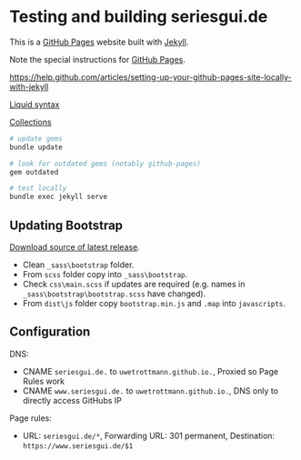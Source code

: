 # Testing and building seriesgui.de

This is a [GitHub Pages](https://help.github.com/categories/github-pages-basics/) website built with [Jekyll](https://jekyllrb.com/).

Note the special instructions for [GitHub Pages](https://jekyllrb.com/docs/github-pages/).

https://help.github.com/articles/setting-up-your-github-pages-site-locally-with-jekyll

[Liquid syntax](https://shopify.github.io/liquid/basics/introduction/)

[Collections](https://jekyllrb.com/docs/collections/)

```bash
# update gems
bundle update

# look for outdated gems (notably github-pages)
gem outdated

# test locally
bundle exec jekyll serve
```

## Updating Bootstrap

[Download source of latest release](https://github.com/twbs/bootstrap/releases).

- Clean `_sass\bootstrap` folder.
- From `scss` folder copy into `_sass\bootstrap`.
- Check `css\main.scss` if updates are required (e.g. names in `_sass\bootstrap\bootstrap.scss` have changed).
- From `dist\js` folder copy `bootstrap.min.js` and `.map` into `javascripts`.

## Configuration

DNS:

- CNAME `seriesgui.de.` to `uwetrottmann.github.io.`, Proxied so Page Rules work
- CNAME `www.seriesgui.de.` to `uwetrottmann.github.io.`, DNS only to directly access GitHubs IP

Page rules:

- URL: `seriesgui.de/*`, Forwarding URL: 301 permanent, Destination: `https://www.seriesgui.de/$1`
